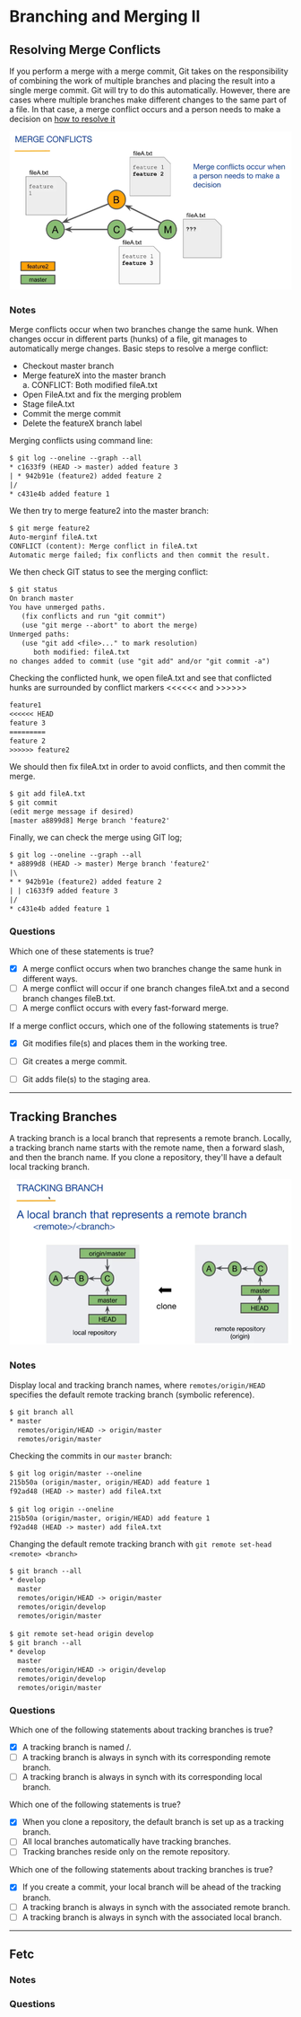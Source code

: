 # Branching and Merging II

## Resolving Merge Conflicts

If you perform a merge with a merge commit, Git takes on the responsibility of combining the work of multiple branches and placing the result into a single merge commit. Git will try to do this automatically. However, there are cases where multiple branches make different changes to the same part of a file. In that case, a merge conflict occurs and a person needs to make a decision on [how to resolve it](https://git-scm.com/docs/merge-strategies)

![Merge Conflicts](images/merge_conflict.png)

### Notes

Merge conflicts occur when two branches change the same hunk. When changes occur in different parts (hunks) of a file, git manages to automatically merge changes. Basic steps to resolve a merge conflict:

- Checkout master branch
- Merge featureX into the master branch  
    a. CONFLICT: Both modified fileA.txt
- Open FileA.txt and fix the merging problem
- Stage fileA.txt
- Commit the merge commit
- Delete the featureX branch label

Merging conflicts using command line:

```
$ git log --oneline --graph --all
* c1633f9 (HEAD -> master) added feature 3
| * 942b91e (feature2) added feature 2
|/
* c431e4b added feature 1
```

We then try to merge feature2 into the master branch:

```
$ git merge feature2
Auto-merginf fileA.txt
CONFLICT (content): Merge conflict in fileA.txt
Automatic merge failed; fix conflicts and then commit the result.
```
We then check GIT status to see the merging conflict:

```
$ git status
On branch master
You have unmerged paths.
   (fix conflicts and run "git commit")
   (use "git merge --abort" to abort the merge)
Unmerged paths:
   (use "git add <file>..." to mark resolution)
      both modified: fileA.txt
no changes added to commit (use "git add" and/or "git commit -a")
```

Checking the conflicted hunk, we open fileA.txt and see that conflicted hunks are surrounded by conflict markers <<<<<< and >>>>>>

```
feature1
<<<<<< HEAD
feature 3
=========
feature 2
>>>>>> feature2
```

We should then fix fileA.txt in order to avoid conflicts, and then commit the merge.

```
$ git add fileA.txt
$ git commit
(edit merge message if desired)
[master a8899d8] Merge branch 'feature2'
```

Finally, we can check the merge using GIT log;

```
$ git log --oneline --graph --all
* a8899d8 (HEAD -> master) Merge branch 'feature2'
|\
* * 942b91e (feature2) added feature 2
| | c1633f9 added feature 3
|/
* c431e4b added feature 1
```

### Questions

Which one of these statements is true?
- [x] A merge conflict occurs when two branches change the same hunk in different ways.
- [ ] A merge conflict will occur if one branch changes fileA.txt and a second branch changes fileB.txt.
- [ ] A merge conflict occurs with every fast-forward merge.

If a merge conflict occurs, which one of the following statements is true?
- [x] Git modifies file(s) and places them in the working tree.
- [ ] Git creates a merge commit.
- [ ] Git adds file(s) to the staging area.


---
## Tracking Branches

A tracking branch is a local branch that represents a remote branch. Locally, a tracking branch name starts with the remote name, then a forward slash, and then the branch name. If you clone a repository, they'll have a default local tracking branch.

![Tracking Branches](images/tracking_branch.png)

### Notes

Display local and tracking branch names, where `remotes/origin/HEAD` specifies the default remote tracking branch (symbolic reference).

```
$ git branch all
* master
  remotes/origin/HEAD -> origin/master
  remotes/origin/master
```

Checking the commits in our `master` branch:

```
$ git log origin/master --oneline
215b50a (origin/master, origin/HEAD) add feature 1
f92ad48 (HEAD -> master) add fileA.txt

$ git log origin --oneline
215b50a (origin/master, origin/HEAD) add feature 1
f92ad48 (HEAD -> master) add fileA.txt
```

Changing the default remote tracking branch with `git remote set-head <remote> <branch>`

```
$ git branch --all
* develop
  master
  remotes/origin/HEAD -> origin/master
  remotes/origin/develop
  remotes/origin/master

$ git remote set-head origin develop
$ git branch --all
* develop
  master
  remotes/origin/HEAD -> origin/develop
  remotes/origin/develop
  remotes/origin/master
```

### Questions

Which one of the following statements about tracking branches is true?
- [x] A tracking branch is named <remote>/<branch>.
- [ ] A tracking branch is always in synch with its corresponding remote branch.
- [ ] A tracking branch is always in synch with its corresponding local branch.

Which one of the following statements is true?
- [x] When you clone a repository, the default branch is set up as a tracking branch.
- [ ] All local branches automatically have tracking branches.
- [ ] Tracking branches reside only on the remote repository.

Which one of the following statements about tracking branches is true?
- [x] If you create a commit, your local branch will be ahead of the tracking branch.
- [ ] A tracking branch is always in synch with the associated remote branch.
- [ ] A tracking branch is always in synch with the associated local branch.
---
## Fetc

### Notes


### Questions
